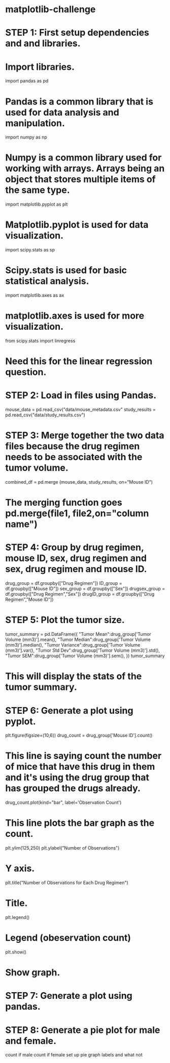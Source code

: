# matplotlib-challenge

# STEP 1: First setup dependencies and and libraries. 

# Import libraries. 
import pandas as pd
# Pandas is a common library that is used for data analysis and manipulation. 
import numpy as np
# Numpy is a common library used for working with arrays. Arrays being an object that stores multiple items of the same type. 
import matplotlib.pyplot as plt 
# Matplotlib.pyplot is used for data visualization. 
import scipy.stats as sp
# Scipy.stats is used for basic statistical analysis. 
import matplotlib.axes as ax
# matplotlib.axes is used for more visualization. 
from scipy.stats import linregress
# Need this for the linear regression question. 

# STEP 2: Load in files using Pandas. 

mouse_data = pd.read_csv("data/mouse_metadata.csv"
study_results = pd.read_csv("data/study_results.csv")

# STEP 3: Merge together the two data files because the drug regimen needs to be associated with the tumor volume. 
combined_df = pd.merge (mouse_data, study_results, on="Mouse ID")
# The merging function goes pd.merge(file1, file2,on="column name")

# STEP 4: Group by drug regimen, mouse ID, sex, drug regimen and sex, drug regimen and mouse ID. 

drug_group = df.groupby(["Drug Regimen"])
ID_group = df.groupby(["Mouse ID"])
sex_group = df.groupby(["Sex"])
drugsex_group = df.groupby(["Drug Regimen","Sex"])
drugID_group = df.groupby(["Drug Regimen","Mouse ID"])

# STEP 5: Plot the tumor size. 

tumor_summary = pd.DataFrame({
  "Tumor Mean":drug_group['Tumor Volume (mm3)'].mean(),
  "Tumor Median":drug_group['Tumor Volume (mm3)'].median(),
  "Tumor Variance":drug_group['Tumor Volume (mm3)'].var(),
  "Tumor Std Dev":drug_group['Tumor Volume (mm3)'].std(),
  "Tumor SEM":drug_group['Tumor Volume (mm3)'].sem(),
  })
 tumor_summary
 
 # This will display the stats of the tumor summary. 

# STEP 6: Generate a plot using pyplot. 

plt.figure(figsize=(10,6))
drug_count = drug_group['Mouse ID'].count()
# This line is saying count the number of mice that have this drug in them and it's using the drug group that has grouped the drugs already. 
drug_count.plot(kind="bar", label='Observation Count')
# This line plots the bar graph as the count.
plt.ylim(125,250)
plt.ylabel("Number of Observations")
# Y axis. 
plt.title("Number of Observations for Each Drug Regimen")
# Title. 
plt.legend()
# Legend (obeservation count)
plt.show()
# Show graph. 

# STEP 7: Generate a plot using pandas.

# STEP 8: Generate a pie plot for male and female.    

count if male
count if female
set up pie graph labels and what not
